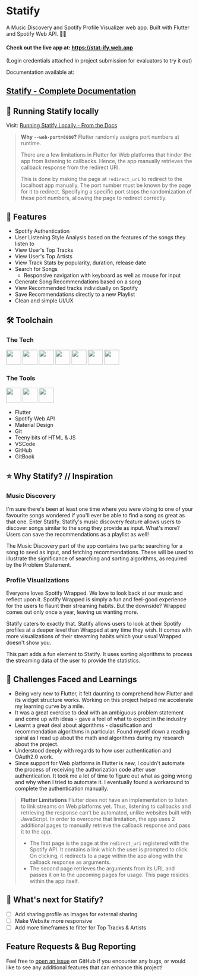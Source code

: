 # Statify
A Music Discovery and Spotify Profile Visualizer web app. 
Built with Flutter and Spotify Web API. :blue_heart::green_heart:

#### Check out the live app at: https://stat-ify.web.app
(Login credentials attached in project submission for evaluators to try it out)

Documentation available at:
## [Statify - Complete Documentation](https://induja.gitbook.io/statify)

## :rocket: Running Statify locally
Visit: [Running Statify Locally - From the Docs](https://induja.gitbook.io/statify/run-statify-locally/setting-up-the-spotify-web-api)

>**Why `--web-port=8080`?**
> Flutter randomly assigns port numbers at runtime. 
> 
> There are a few limitations in Flutter for Web platforms that hinder the app from listening to callbacks. Hence, the app manually retrieves the callback response from the redirect URI. 
> 
> This is done by making the page at `redirect_uri` to redirect to the localhost app manually. The port number must be known by the page for it to redirect. Specifying a specific port stops the randomization of these port numbers, allowing the page to redirect correctly.

## :dart: Features
- Spotify Authentication
- User Listening Style Analysis based on the features of the songs they listen to
- View User's Top Tracks
- View User's Top Artists
- View Track Stats by popularity, duration, release date
- Search for Songs
  - Responsive navigation with keyboard as well as mouse for input
- Generate Song Recommendations based on a song
- View Recommended tracks individually on Spotify
- Save Recommendations directly to a new Playlist
- Clean and simple UI/UX

## 🛠️ Toolchain
### The Tech
<img src="https://www.vectorlogo.zone/logos/flutterio/flutterio-icon.svg" height=40 /> <img src="https://www.vectorlogo.zone/logos/spotify/spotify-icon.svg" height=40 /> <img src="https://www.vectorlogo.zone/logos/firebase/firebase-icon.svg" height=40 /> <img src="https://upload.wikimedia.org/wikipedia/commons/thumb/c/c7/Google_Material_Design_Logo.svg/800px-Google_Material_Design_Logo.svg.png?20170303121655" height=40 /> <img src="https://www.vectorlogo.zone/logos/git-scm/git-scm-icon.svg" height=40 /> <img src="https://www.vectorlogo.zone/logos/w3_html5/w3_html5-icon.svg" height=40 /> <img src="https://upload.vectorlogo.zone/logos/javascript/images/239ec8a4-163e-4792-83b6-3f6d96911757.svg" height=40 /> 

### The Tools
<img src="https://iconape.com/wp-content/files/ie/112455/svg/visual-studio-code-1.svg" height=40 /> <img src="https://icones.pro/wp-content/uploads/2021/06/icone-github-grise.png" height=40 /> <img src="https://www.vectorlogo.zone/logos/gitbook/gitbook-icon.svg" height=40 />

- Flutter
- Spotify Web API
- Material Design
- Git
- Teeny bits of HTML & JS
- VSCode
- GitHub
- GitBook

## :star: Why Statify? // Inspiration

### Music Discovery
I'm sure there's been at least one time where you were vibing to one of your favourite songs wondered if you'll ever be able to find a song as great as that one. Enter Statify. Statify's music discovery feature allows users to discover songs similar to the song they provide as input. What's more? Users can save the recommendations as a playlist as well!

The Music Discovery part of the app contains two parts: searching for a song to seed as input, and fetching recommendations. These will be used to illustrate the significance of searching and sorting algorithms, as required by the Problem Statement.

### Profile Visualizations
Everyone loves Spotify Wrapped. We love to look back at our music and reflect upon it. Spotify Wrapped is simply a fun and feel-good experience for the users to flaunt their streaming habits. But the downside? Wrapped comes out only once a year, leaving us wanting more. 

Statify caters to exactly that. Statify allows users to look at their Spotify profiles at a deeper level than Wrapped at any time they wish. It comes with more visualizations of their streaming habits which your usual Wrapped doesn't show you.

This part adds a fun element to Statify. It uses sorting algorithms to process the streaming data of the user to provide the statistics.

## :memo: Challenges Faced and Learnings
- Being very new to Flutter, it felt daunting to comprehend how Flutter and its widget structure works. Working on this project helped me accelerate my learning curve by a mile.
- It was a great exercise to deal with an ambiguous problem statement and come up with ideas - gave a feel of what to expect in the industry
- Learnt a great deal about algorithms - classification and recommendation algorithms in particular. Found myself down a reading spiral as I read up about the math and algorithms during my research about the project.
- Understood deeply with regards to how user authentication and OAuth2.0 work.
- Since support for Web platforms in Flutter is new, I couldn't automate the process of receiving the authorization code after user authentication. It took me a lot of time to figure out what as going wrong and why when I tried to automate it. I eventually found a workaround to complete the authentication manually.
> **Flutter Limitations**
>  Flutter does not have an implementation to listen to link streams on Web platforms yet. Thus, listening to callbacks and retrieving the response can't be automated, unlike websites built with JavaScript.
>  In order to overcome that limitation, the app uses 2 additional pages to manually retrieve the callback response and pass it to the app.
>  - The first page is the page at the `redirect_uri` registered with the Spotify API. It contains a link which the user is prompted to click. On clicking, it redirects to a page within the app along with the callback response as arguments.
>  - The second page retrieves the arguments from its URL and passes it on to the upcoming pages for usage. This page resides within the app itself.

## :construction: What's next for Statify?

 - [ ] Add sharing profile as images for external sharing
 - [ ] Make Website more responsive
 - [ ] Add more timeframes to filter for Top Tracks & Artists

## Feature Requests & Bug Reporting

Feel free to  [open an issue](https://github.com/induviduality/statify/issues)  on GitHub if you encounter any bugs, or would like to see any additional features that can enhance this project!
